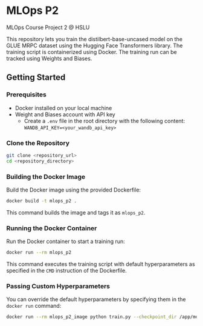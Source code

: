 # MLOps P2
MLOps Course Project 2 @ HSLU

This repository lets you train the distilbert-base-uncased model on the GLUE MRPC dataset using the Hugging Face Transformers library. The training script is containerized using Docker. The training run can be tracked using Weights and Biases.

## Getting Started

### Prerequisites
- Docker installed on your local machine
- Weight and Biases account with API key
    - Create a `.env` file in the root directory with the following content:
    ```WANDB_API_KEY=<your_wandb_api_key>```

### Clone the Repository
```sh
git clone <repository_url>
cd <repository_directory>
```

### Building the Docker Image
Build the Docker image using the provided Dockerfile:
```sh
docker build -t mlops_p2 .
```
This command builds the image and tags it as `mlops_p2`.

### Running the Docker Container
Run the Docker container to start a training run:
```sh
docker run --rm mlops_p2
```
This command executes the training script with default hyperparameters as specified in the `CMD` instruction of the Dockerfile.

### Passing Custom Hyperparameters
You can override the default hyperparameters by specifying them in the `docker run` command:
```sh
docker run --rm mlops_p2_image python train.py --checkpoint_dir /app/models --lr 1e-3
```